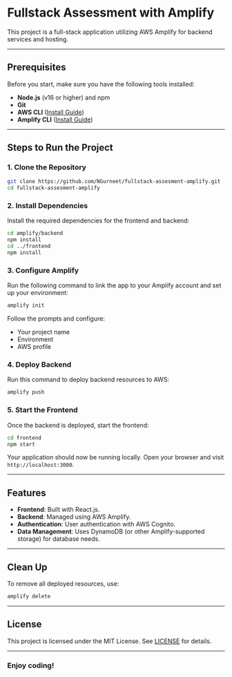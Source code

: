 # Fullstack Assessment with Amplify

This project is a full-stack application utilizing AWS Amplify for backend services and hosting.

---

## Prerequisites
Before you start, make sure you have the following tools installed:

- **Node.js** (v16 or higher) and npm
- **Git**
- **AWS CLI** ([Install Guide](https://docs.aws.amazon.com/cli/latest/userguide/install-cliv2.html))
- **Amplify CLI** ([Install Guide](https://docs.amplify.aws/cli/start/install/))
  
---

## Steps to Run the Project

### 1. Clone the Repository
```bash
git clone https://github.com/NGurneet/fullstack-assesment-amplify.git
cd fullstack-assesment-amplify
```

### 2. Install Dependencies
Install the required dependencies for the frontend and backend:

```bash
cd amplify/backend
npm install
cd ../frontend
npm install
```

### 3. Configure Amplify
Run the following command to link the app to your Amplify account and set up your environment:
```bash
amplify init
```
Follow the prompts and configure:
- Your project name
- Environment
- AWS profile

### 4. Deploy Backend
Run this command to deploy backend resources to AWS:
```bash
amplify push
```

### 5. Start the Frontend
Once the backend is deployed, start the frontend:
```bash
cd frontend
npm start
```

Your application should now be running locally. Open your browser and visit `http://localhost:3000`.

---

## Features
- **Frontend**: Built with React.js.
- **Backend**: Managed using AWS Amplify.
- **Authentication**: User authentication with AWS Cognito.
- **Data Management**: Uses DynamoDB (or other Amplify-supported storage) for database needs.

---

## Clean Up
To remove all deployed resources, use:
```bash
amplify delete
```

---

## License
This project is licensed under the MIT License. See [LICENSE](LICENSE) for details.

---

### Enjoy coding!
